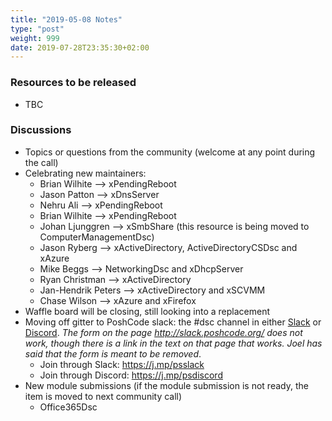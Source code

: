 ```yaml
---
title: "2019-05-08 Notes"
type: "post"
weight: 999
date: 2019-07-28T23:35:30+02:00
---
```


### Resources to be released

- TBC

### Discussions

- Topics or questions from the community (welcome at any point during the call)
- Celebrating new maintainers:
  - Brian Wilhite --> xPendingReboot
  - Jason Patton --> xDnsServer
  - Nehru Ali --> xPendingReboot
  - Brian Wilhite --> xPendingReboot
  - Johan Ljunggren --> xSmbShare (this resource is being moved to ComputerManagementDsc)
  - Jason Ryberg --> xActiveDirectory, ActiveDirectoryCSDsc and xAzure
  - Mike Beggs --> NetworkingDsc and xDhcpServer
  - Ryan Christman --> xActiveDirectory
  - Jan-Hendrik Peters --> xActiveDirectory and xSCVMM
  - Chase Wilson --> xAzure and xFirefox
- Waffle board will be closing, still looking into a replacement
- Moving off gitter to PoshCode slack: the #dsc channel in either [Slack](https://powershell.slack.com) or [Discord](https://discordapp.com/channels/180528040881815552/447475636487979008). *The form on the page http://slack.poshcode.org/ does not work, though there is a link in the text on that page that works. Joel has said that the form is meant to be removed*.
  - Join through Slack: https://j.mp/psslack
  - Join through Discord: https://j.mp/psdiscord
- New module submissions (if the module submission is not ready, the item is moved to next community call)
  - Office365Dsc
